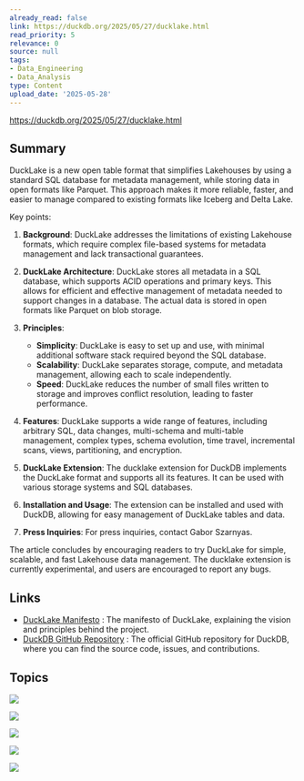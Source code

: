 ```yaml
---
already_read: false
link: https://duckdb.org/2025/05/27/ducklake.html
read_priority: 5
relevance: 0
source: null
tags:
- Data_Engineering
- Data_Analysis
type: Content
upload_date: '2025-05-28'
---
```


https://duckdb.org/2025/05/27/ducklake.html
## Summary

DuckLake is a new open table format that simplifies Lakehouses by using a standard SQL database for metadata management, while storing data in open formats like Parquet. This approach makes it more reliable, faster, and easier to manage compared to existing formats like Iceberg and Delta Lake.

Key points:

1. **Background**: DuckLake addresses the limitations of existing Lakehouse formats, which require complex file-based systems for metadata management and lack transactional guarantees.

2. **DuckLake Architecture**: DuckLake stores all metadata in a SQL database, which supports ACID operations and primary keys. This allows for efficient and effective management of metadata needed to support changes in a database. The actual data is stored in open formats like Parquet on blob storage.

3. **Principles**:
   - **Simplicity**: DuckLake is easy to set up and use, with minimal additional software stack required beyond the SQL database.
   - **Scalability**: DuckLake separates storage, compute, and metadata management, allowing each to scale independently.
   - **Speed**: DuckLake reduces the number of small files written to storage and improves conflict resolution, leading to faster performance.

4. **Features**: DuckLake supports a wide range of features, including arbitrary SQL, data changes, multi-schema and multi-table management, complex types, schema evolution, time travel, incremental scans, views, partitioning, and encryption.

5. **DuckLake Extension**: The ducklake extension for DuckDB implements the DuckLake format and supports all its features. It can be used with various storage systems and SQL databases.

6. **Installation and Usage**: The extension can be installed and used with DuckDB, allowing for easy management of DuckLake tables and data.

7. **Press Inquiries**: For press inquiries, contact Gabor Szarnyas.

The article concludes by encouraging readers to try DuckLake for simple, scalable, and fast Lakehouse data management. The ducklake extension is currently experimental, and users are encouraged to report any bugs.
## Links

- [DuckLake Manifesto](https://ducklake.select/manifesto) : The manifesto of DuckLake, explaining the vision and principles behind the project.
- [DuckDB GitHub Repository](https://github.com/duckdb/duckdb) : The official GitHub repository for DuckDB, where you can find the source code, issues, and contributions.

## Topics

![](topics/Concept/Lakehouse)

![](topics/Tool/DuckLake)

![](topics/Concept/Parquet)

![](topics/Library/Apache%20Iceberg)

![](topics/Concept/Delta%20Lake)